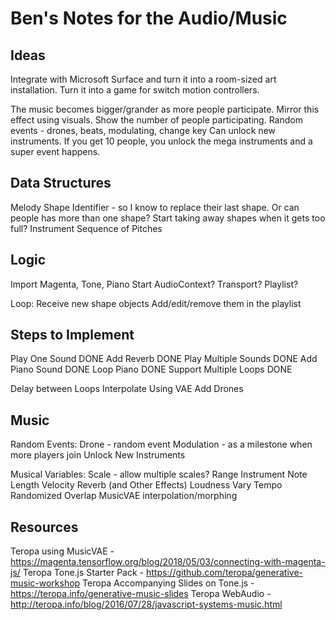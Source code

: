 # Ben's Notes for the Audio/Music

## Ideas

Integrate with Microsoft Surface and turn it into a room-sized art installation.
Turn it into a game for switch motion controllers.

The music becomes bigger/grander as more people participate.
    Mirror this effect using visuals.
    Show the number of people participating.
    Random events - drones, beats, modulating, change key
    Can unlock new instruments.
    If you get 10 people, you unlock the mega instruments and a super event happens.

## Data Structures

Melody Shape
    Identifier - so I know to replace their last shape. Or can people has more than one shape?
                Start taking away shapes when it gets too full?
    Instrument
    Sequence of Pitches

## Logic

Import Magenta, Tone, Piano
Start AudioContext? Transport? Playlist?

Loop:
    Receive new shape objects
    Add/edit/remove them in the playlist

## Steps to Implement

Play One Sound DONE
Add Reverb DONE
Play Multiple Sounds DONE
Add Piano Sound DONE
Loop Piano DONE
Support Multiple Loops DONE

Delay between Loops
Interpolate Using VAE
Add Drones

## Music

Random Events:
Drone - random event
Modulation - as a milestone when more players join
Unlock New Instruments

Musical Variables:
Scale - allow multiple scales?
Range
Instrument
Note Length
Velocity
Reverb (and Other Effects)
Loudness
Vary Tempo
Randomized Overlap
MusicVAE interpolation/morphing

## Resources

Teropa using MusicVAE - <https://magenta.tensorflow.org/blog/2018/05/03/connecting-with-magenta-js/>
Teropa Tone.js Starter Pack - <https://github.com/teropa/generative-music-workshop>
Teropa Accompanying Slides on Tone.js - <https://teropa.info/generative-music-slides>
Teropa WebAudio - <http://teropa.info/blog/2016/07/28/javascript-systems-music.html>

